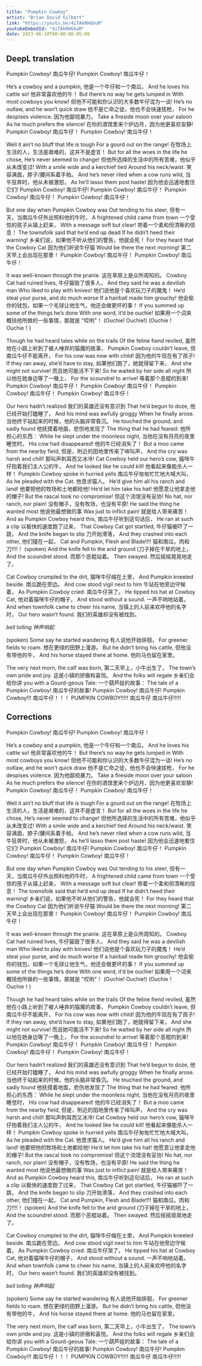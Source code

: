 ```yaml
---
title: "Pumpkin Cowboy"
artist: "Brian David Gilbert"
link: "https://youtu.be/4iTAkRHGbuM"
youtubeEmbedId: "4iTAkRHGbuM"
date: 2023-06-10T00:00:00-05:00
---
```


## DeepL translation

Pumpkin Cowboy!
<span class="target">南瓜牛仔!</span>
Pumpkin Cowboy!
<span class="target">南瓜牛仔！</span>

He’s a cowboy and a pumpkin,
<span class="target">他是一个牛仔和一个南瓜，</span>
And he loves his cattle so!
<span class="target">他非常喜欢他的牛！</span>
But there’s no way he gets lumped in
With most cowboys you know!
<span class="target">但他不可能和你认识的大多数牛仔混为一谈!</span>
He’s no outlaw, and he won’t quick draw
<span class="target">他不是亡命之徒，他也不会快速拔枪，</span>
For he despises violence.
<span class="target">因为他鄙视暴力。</span>
Take a fireside moon over your saloon
As he much prefers the silence!
<span class="target">在你的酒馆里来个炉边月，因为他更喜欢安静!</span>
Pumpkin Cowboy!
<span class="target">南瓜牛仔！</span>
Pumpkin Cowboy!
<span class="target">南瓜牛仔！</span>

Well it ain’t no bluff that life is tough
For a gourd out on the range!
<span class="target">在牧场上生活的人，生活是艰难的，这并不是虚言！</span>
But for all the woes in the life he chose,
He’s never seemed to change!
<span class="target">但他所选择的生活中的所有苦难，他似乎从未改变过!</span>
With a smile wide and a kerchief tied
Around his neck/waist.
<span class="target">笑容满面，脖子/腰间系着手帕。</span>
And he’s never riled when a cow runs wild,
<span class="target">当牛狂奔时，他从未被激怒，</span>
As he’ll lasso them post haste!
<span class="target">因为他会迅速地套住它们!</span>
Pumpkin Cowboy!
<span class="target">南瓜牛仔!</span>
Pumpkin Cowboy!
<span class="target">南瓜牛仔！</span>
Pumpkin Cowboy!
<span class="target">南瓜牛仔！</span>
Pumpkin Cowboy!
<span class="target">南瓜牛仔！</span>

But one day when Pumpkin Cowboy was
Out tending to his steer,
<span class="target">但有一天，当南瓜牛仔外出照料他的牛时，</span>
A frightened child came from town
<span class="target">一个受惊的孩子从镇上赶来，</span>
With a message soft but clear!
<span class="target">带着一个柔和但清晰的信息！</span>
The townsfolk said that he’d end up dead
If he didn’t heed their warning!
<span class="target">乡亲们说，如果他不听从他们的警告，他就会死！</span>
For they heard that the Cowboy Cat
<span class="target">因为他们听说牛仔猫</span>
Would be there the next morning!
<span class="target">第二天早上会出现在那里！</span>
Pumpkin Cowboy!
<span class="target">南瓜牛仔！</span>
Pumpkin Cowboy!
<span class="target">南瓜牛仔！</span>

It was well-known through the prairie.
<span class="target">这在草原上是众所周知的。</span>
Cowboy Cat had ruined lives,
<span class="target">牛仔猫毁了很多人，</span>
And they said he was a devilish man
Who liked to play with knives!
<span class="target">他们说他是个喜欢玩刀子的魔鬼！</span>
He’d steal your purse, and do much worse
If a hairball made him grouchy!
<span class="target">他会偷你的钱包，如果一个毛球让他生气，他还会做更坏的事！</span>
If you summed up some of the things he’s done
With one word, it’d be ouchie!
<span class="target">如果用一个词来概括他所做的一些事情，那就是 "哎哟"！</span>
(Ouchie! Ouchie!)
<span class="target">(Ouchie！Ouchie！)</span>

Though he had heard tales while on the trails
Of the feline fiend reviled,
<span class="target">虽然他在小路上听到了被人唾弃的猫魔的故事，</span>
Pumpkin Cowboy couldn’t leave,
<span class="target">但南瓜牛仔不能离开，</span>
For his cow was now with child!
<span class="target">因为他的牛现在有了孩子!</span>
If they ran away, she’d have to stay,
<span class="target">如果他们跑了，她就得留下来，</span>
And she might not survive!
<span class="target">而且她可能活不下来!</span>
So he waited by her side all night
<span class="target">所以他在她身边等了一晚上，</span>
For the scoundrel to arrive!
<span class="target">等着那个恶棍的到来!</span>
Pumpkin Cowboy!
<span class="target">南瓜牛仔！</span>
Pumpkin Cowboy!
<span class="target">南瓜牛仔！</span>
Pumpkin Cowboy!
<span class="target">南瓜牛仔！</span>
Pumpkin Cowboy!
<span class="target">南瓜牛仔！</span>

Our hero hadn’t realized
<span class="target">我们的英雄还没有意识到</span>
That he’d begun to doze,
<span class="target">他已经开始打瞌睡了，</span>
And his mind was awfully groggy
When he finally arose.
<span class="target">当他终于站起来的时候，他的头脑非常昏沉。</span>
He touched the ground, and sadly found
<span class="target">他抚摸着地面，悲伤地发现了</span>
The thing that he had feared:
<span class="target">他所担心的东西：</span>
While he slept under the moonless night,
<span class="target">当他在没有月亮的夜里睡觉时，</span>
His cow had disappeared!
<span class="target">他的牛已经消失了！</span>
But a moo came from the nearby field,
<span class="target">但是，附近的田地里传来了哞叫声，</span>
And the cry was harsh and chill!
<span class="target">那叫声刺耳而又冰冷!</span>
Cat Cowboy held our hero’s cow,
<span class="target">猫咪牛仔抱着我们主人公的牛，</span>
And he looked like he could kill!
<span class="target">他看起来像能杀人一样！</span>
Pumpkin Cowboy spoke in hurried yells
<span class="target">南瓜牛仔匆匆忙忙地大喊大叫，</span>
As he pleaded with the Cat.
<span class="target">他恳求猫人。</span>
He’d give him all his ranch and land!
<span class="target">他要把他的牧场和土地都给他!</span>
He’d let him take his hat!
<span class="target">他愿意让他拿走他的帽子!</span>
But the rascal took no compromise!
<span class="target">但这个流氓没有妥协!</span>
No hat, nor ranch, nor plain!
<span class="target">没有帽子，没有牧场，也没有平原!</span>
He said the thing he wanted most
<span class="target">他说他最想做的事</span>
Was just to inflict pain!
<span class="target">就是给人带来痛苦！</span>
And as Pumpkin Cowboy heard this,
<span class="target">南瓜牛仔听到这句话后，</span>
He ran at such a clip
<span class="target">以极快的速度跑了过来，</span>
That Cowboy Cat got startled,
<span class="target">牛仔猫被吓了一跳，</span>
And the knife began to slip
<span class="target">刀开始滑落，</span>
And they crashed into each other,
<span class="target">他们撞在一起，</span>
Cat and Pumpkin, Flesh and Blade!!!!
<span class="target">猫和南瓜，肉和刀!!!!！</span>
(spoken) And the knife fell to the arid ground
<span class="target">(刀子掉在干旱的地上，</span>
And the scoundrel stood.
<span class="target">而那个恶棍站着。</span>
Then swayed.
<span class="target">然后摇摇晃晃地走了。</span>

Cat Cowboy crumpled to the dirt,
<span class="target">猫咪牛仔缩在土里，</span>
And Pumpkin kneeled beside.
<span class="target">南瓜跪在旁边。</span>
And cow stood vigil next to him
<span class="target">牛站在他旁边守候着，</span>
As Pumpkin Cowboy cried.
<span class="target">南瓜牛仔哭了。</span>
He tipped his hat at Cowboy Cat,
<span class="target">他对着猫咪牛仔的帽子，</span>
And stood without a sound.
<span class="target">一声不响地站着。</span>
And when townfolk came to cheer his name,
<span class="target">当镇上的人前来欢呼他的名字时，</span>
Our hero wasn’t found.
<span class="target">我们的英雄却没有被找到。</span>

*bell tolling*
<span class="target">*钟声响起*</span>

(spoken) Some say he started wandering
<span class="target">有人说他开始徘徊，</span>
For greener fields to roam.
<span class="target">想在更绿的田野上漫游。</span>
But he didn’t bring his cattle,
<span class="target">但他没有带他的牛，</span>
And his horse stayed there at home.
<span class="target">他的马也留在家里。</span>

The very next morn, the calf was born,
<span class="target">第二天早上，小牛出生了，</span>
The town’s own pride and joy.
<span class="target">这是小镇的骄傲和喜悦。</span>
And the folks will regale
<span class="target">乡亲们会给你讲</span>
you with a Gourd-geous Tale:
<span class="target">一个葫芦娃的故事：</span>
The tale of a Pumpkin Cowboy!
<span class="target">南瓜牛仔的故事!</span>
Pumpkin Cowboy!
<span class="target">南瓜牛仔!</span>
Pumpkin Cowboy!!!
<span class="target">南瓜牛仔！！！</span>
PUMPKIN COWBOY!!!!!
<span class="target">南瓜牛仔 南瓜牛仔!!!!!</span>

## Corrections

Pumpkin Cowboy!
<span class="target">南瓜牛仔!</span>
Pumpkin Cowboy!
<span class="target">南瓜牛仔！</span>

He’s a cowboy and a pumpkin,
<span class="target">他是一个牛仔和一个南瓜，</span>
And he loves his cattle so!
<span class="target">他非常喜欢他的牛！</span>
But there’s no way he gets lumped in
With most cowboys you know!
<span class="target">但他不可能和你认识的大多数牛仔混为一谈!</span>
He’s no outlaw, and he won’t quick draw
<span class="target">他不是亡命之徒，他也不会快速拔枪，</span>
For he despises violence.
<span class="target">因为他鄙视暴力。</span>
Take a fireside moon over your saloon
As he much prefers the silence!
<span class="target">在你的酒馆里来个炉边月，因为他更喜欢安静!</span>
Pumpkin Cowboy!
<span class="target">南瓜牛仔！</span>
Pumpkin Cowboy!
<span class="target">南瓜牛仔！</span>

Well it ain’t no bluff that life is tough
For a gourd out on the range!
<span class="target">在牧场上生活的人，生活是艰难的，这并不是虚言！</span>
But for all the woes in the life he chose,
He’s never seemed to change!
<span class="target">但他所选择的生活中的所有苦难，他似乎从未改变过!</span>
With a smile wide and a kerchief tied
Around his neck/waist.
<span class="target">笑容满面，脖子/腰间系着手帕。</span>
And he’s never riled when a cow runs wild,
<span class="target">当牛狂奔时，他从未被激怒，</span>
As he’ll lasso them post haste!
<span class="target">因为他会迅速地套住它们!</span>
Pumpkin Cowboy!
<span class="target">南瓜牛仔!</span>
Pumpkin Cowboy!
<span class="target">南瓜牛仔！</span>
Pumpkin Cowboy!
<span class="target">南瓜牛仔！</span>
Pumpkin Cowboy!
<span class="target">南瓜牛仔！</span>

But one day when Pumpkin Cowboy was
Out tending to his steer,
<span class="target">但有一天，当南瓜牛仔外出照料他的牛时，</span>
A frightened child came from town
<span class="target">一个受惊的孩子从镇上赶来，</span>
With a message soft but clear!
<span class="target">带着一个柔和但清晰的信息！</span>
The townsfolk said that he’d end up dead
If he didn’t heed their warning!
<span class="target">乡亲们说，如果他不听从他们的警告，他就会死！</span>
For they heard that the Cowboy Cat
<span class="target">因为他们听说牛仔猫</span>
Would be there the next morning!
<span class="target">第二天早上会出现在那里！</span>
Pumpkin Cowboy!
<span class="target">南瓜牛仔！</span>
Pumpkin Cowboy!
<span class="target">南瓜牛仔！</span>

It was well-known through the prairie.
<span class="target">这在草原上是众所周知的。</span>
Cowboy Cat had ruined lives,
<span class="target">牛仔猫毁了很多人，</span>
And they said he was a devilish man
Who liked to play with knives!
<span class="target">他们说他是个喜欢玩刀子的魔鬼！</span>
He’d steal your purse, and do much worse
If a hairball made him grouchy!
<span class="target">他会偷你的钱包，如果一个毛球让他生气，他还会做更坏的事！</span>
If you summed up some of the things he’s done
With one word, it’d be ouchie!
<span class="target">如果用一个词来概括他所做的一些事情，那就是 "哎哟"！</span>
(Ouchie! Ouchie!)
<span class="target">(Ouchie！Ouchie！)</span>

Though he had heard tales while on the trails
Of the feline fiend reviled,
<span class="target">虽然他在小路上听到了被人唾弃的猫魔的故事，</span>
Pumpkin Cowboy couldn’t leave,
<span class="target">但南瓜牛仔不能离开，</span>
For his cow was now with child!
<span class="target">因为他的牛现在有了孩子!</span>
If they ran away, she’d have to stay,
<span class="target">如果他们跑了，她就得留下来，</span>
And she might not survive!
<span class="target">而且她可能活不下来!</span>
So he waited by her side all night
<span class="target">所以他在她身边等了一晚上，</span>
For the scoundrel to arrive!
<span class="target">等着那个恶棍的到来!</span>
Pumpkin Cowboy!
<span class="target">南瓜牛仔！</span>
Pumpkin Cowboy!
<span class="target">南瓜牛仔！</span>
Pumpkin Cowboy!
<span class="target">南瓜牛仔！</span>
Pumpkin Cowboy!
<span class="target">南瓜牛仔！</span>

Our hero hadn’t realized
<span class="target">我们的英雄还没有意识到</span>
That he’d begun to doze,
<span class="target">他已经开始打瞌睡了，</span>
And his mind was awfully groggy
When he finally arose.
<span class="target">当他终于站起来的时候，他的头脑非常昏沉。</span>
He touched the ground, and sadly found
<span class="target">他抚摸着地面，悲伤地发现了</span>
The thing that he had feared:
<span class="target">他所担心的东西：</span>
While he slept under the moonless night,
<span class="target">当他在没有月亮的夜里睡觉时，</span>
His cow had disappeared!
<span class="target">他的牛已经消失了！</span>
But a moo came from the nearby field,
<span class="target">但是，附近的田地里传来了哞叫声，</span>
And the cry was harsh and chill!
<span class="target">那叫声刺耳而又冰冷!</span>
Cat Cowboy held our hero’s cow,
<span class="target">猫咪牛仔抱着我们主人公的牛，</span>
And he looked like he could kill!
<span class="target">他看起来像能杀人一样！</span>
Pumpkin Cowboy spoke in hurried yells
<span class="target">南瓜牛仔匆匆忙忙地大喊大叫，</span>
As he pleaded with the Cat.
<span class="target">他恳求猫人。</span>
He’d give him all his ranch and land!
<span class="target">他要把他的牧场和土地都给他!</span>
He’d let him take his hat!
<span class="target">他愿意让他拿走他的帽子!</span>
But the rascal took no compromise!
<span class="target">但这个流氓没有妥协!</span>
No hat, nor ranch, nor plain!
<span class="target">没有帽子，没有牧场，也没有平原!</span>
He said the thing he wanted most
<span class="target">他说他最想做的事</span>
Was just to inflict pain!
<span class="target">就是给人带来痛苦！</span>
And as Pumpkin Cowboy heard this,
<span class="target">南瓜牛仔听到这句话后，</span>
He ran at such a clip
<span class="target">以极快的速度跑了过来，</span>
That Cowboy Cat got startled,
<span class="target">牛仔猫被吓了一跳，</span>
And the knife began to slip
<span class="target">刀开始滑落，</span>
And they crashed into each other,
<span class="target">他们撞在一起，</span>
Cat and Pumpkin, Flesh and Blade!!!!
<span class="target">猫和南瓜，肉和刀!!!!！</span>
(spoken) And the knife fell to the arid ground
<span class="target">(刀子掉在干旱的地上，</span>
And the scoundrel stood.
<span class="target">而那个恶棍站着。</span>
Then swayed.
<span class="target">然后摇摇晃晃地走了。</span>

Cat Cowboy crumpled to the dirt,
<span class="target">猫咪牛仔缩在土里，</span>
And Pumpkin kneeled beside.
<span class="target">南瓜跪在旁边。</span>
And cow stood vigil next to him
<span class="target">牛站在他旁边守候着，</span>
As Pumpkin Cowboy cried.
<span class="target">南瓜牛仔哭了。</span>
He tipped his hat at Cowboy Cat,
<span class="target">他对着猫咪牛仔的帽子，</span>
And stood without a sound.
<span class="target">一声不响地站着。</span>
And when townfolk came to cheer his name,
<span class="target">当镇上的人前来欢呼他的名字时，</span>
Our hero wasn’t found.
<span class="target">我们的英雄却没有被找到。</span>

*bell tolling*
<span class="target">*钟声响起*</span>

(spoken) Some say he started wandering
<span class="target">有人说他开始徘徊，</span>
For greener fields to roam.
<span class="target">想在更绿的田野上漫游。</span>
But he didn’t bring his cattle,
<span class="target">但他没有带他的牛，</span>
And his horse stayed there at home.
<span class="target">他的马也留在家里。</span>

The very next morn, the calf was born,
<span class="target">第二天早上，小牛出生了，</span>
The town’s own pride and joy.
<span class="target">这是小镇的骄傲和喜悦。</span>
And the folks will regale
<span class="target">乡亲们会给你讲</span>
you with a Gourd-geous Tale:
<span class="target">一个葫芦娃的故事：</span>
The tale of a Pumpkin Cowboy!
<span class="target">南瓜牛仔的故事!</span>
Pumpkin Cowboy!
<span class="target">南瓜牛仔!</span>
Pumpkin Cowboy!!!
<span class="target">南瓜牛仔！！！</span>
PUMPKIN COWBOY!!!!!
<span class="target">南瓜牛仔 南瓜牛仔!!!!!</span>


